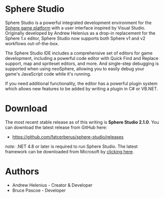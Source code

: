 Sphere Studio
=============

Sphere Studio is a powerful integrated development environment for the
[Sphere game platform](https://github.com/fatcerberus/neosphere) with a user
interface inspired by Visual Studio.  Originally developed by Andrew Helenius
as a drop-in replacement for the Sphere 1.x editor, Sphere Studio now supports
both Sphere v1 and v2 workflows out-of-the-box.

The Sphere Studio IDE includes a comprehensive set of editors for game
development, including a powerful code editor with Quick Find and Replace
support, map and spriteset editors, and more.  And single-step debugging is
supported when using neoSphere, allowing you to easily debug your game's
JavaScript code while it's running.

If you need additional functionality, the editor has a powerful plugin system
which allows new features to be added by writing a plugin in C# or VB.NET.


Download
========

The most recent stable release as of this writing is **Sphere Studio 2.1.0**.
You can download the latest release from GitHub here:

- <https://github.com/fatcerberus/sphere-studio/releases>

*note:* .NET 4.8 or later is required to run Sphere Studio.  The latest
framework can be downloaded from Microsoft by
[clicking here](https://www.microsoft.com/en-us/download/details.aspx?id=49981).


Authors
=======

- Andrew Helenius - Creator & Developer
- Bruce Pascoe - Developer
